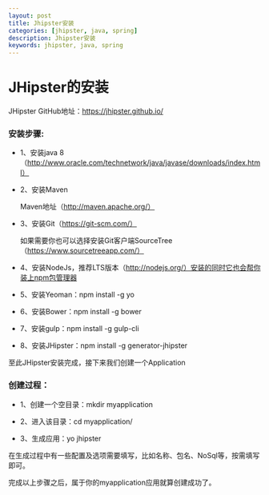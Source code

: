 ```yaml
---
layout: post
title: Jhipster安装
categories: [jhipster, java, spring]
description: Jhipster安装
keywords: jhipster, java, spring
---
```


# JHipster的安装

JHipster GitHub地址：https://jhipster.github.io/


### 安装步骤:

* 1、安装java 8（http://www.oracle.com/technetwork/java/javase/downloads/index.html）

* 2、安装Maven

  Maven地址（http://maven.apache.org/） 

* 3、安装Git（https://git-scm.com/）

  如果需要你也可以选择安装Git客户端SourceTree（https://www.sourcetreeapp.com/）

* 4、安装NodeJs，推荐LTS版本（http://nodejs.org/）安装的同时它也会帮你装上npm包管理器

* 5、安装Yeoman：npm install -g yo

* 6、安装Bower：npm install -g bower

* 7、安装gulp：npm install -g gulp-cli

* 8、安装JHipster：npm install -g generator-jhipster

至此JHipster安装完成，接下来我们创建一个Application

### 创建过程：

* 1、创建一个空目录：mkdir myapplication

* 2、进入该目录：cd myapplication/

* 3、生成应用：yo jhipster

在生成过程中有一些配置及选项需要填写，比如名称、包名、NoSql等，按需填写即可。

完成以上步骤之后，属于你的myapplication应用就算创建成功了。